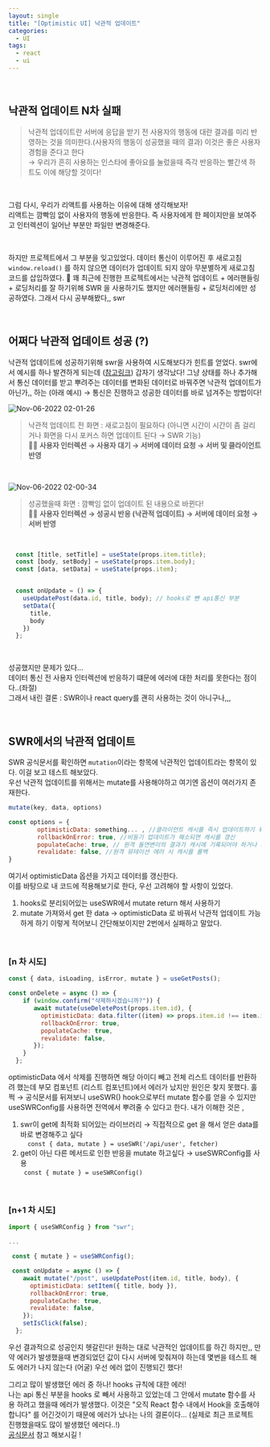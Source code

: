 ```yaml
---
layout: single
title: "[Optimistic UI] 낙관적 업데이트"
categories:
  - UI 
tags:
  - react 
  - ui
---
```


<br/>

## 낙관적 업데이트 N차 실패
> 낙관적 업데이트란 서버에 응답을 받기 전 사용자의 행동에 대란 결과를 미리 반영하는 것을 의미한다.(사용자의 행동이 성공했을 때의 결과) 이것은 좋은 사용자 경험을 준다고 한다 <br/>
> → 우리가 흔히 사용하는 인스타에 좋아요를 눌렀을때 즉각 반응하는 빨간색 하트도 이에 해당할 것이다! 
 
 <br/>
 
그럼 다시, 우리가 리액트를 사용하는 이유에 대해 생각해보자!<br/>
리액트는 깜빡임 없이 사용자의 행동에 반응한다. 즉 사용자에게 한 페이지만을 보여주고 인터렉션이 일어난 부분만 파일만 변경해준다. <br/>

<br/>

하지만 프로젝트에서 그 부분을 잊고있었다. 데이터 통신이 이루어진 후 새로고침 `window.reload()` 를 하지 않으면 데이터가 업데이트 되지 않아 무분별하게 새로고침 코드를 삽입하였다. 🥲 
꽤 최근에 진행한 프로젝트에서는 낙관적 업데이트 + 에러핸들링 + 로딩처리를 잘 하기위해 SWR 을 사용하기도 했지만 에러핸들링 + 로딩처리에만 성공하였다. 그래서 다시 공부해봤다,, swr

<br/>

## 어쩌다 낙관적 업데이트 성공 (?)

낙관적 업데이트에 성공하기위해 swr을 사용하여 시도해보다가 힌트를 얻었다. swr에서 예시를 하나 발견하게 되는데 ([참고링크](https://codesandbox.io/s/swr-basic-forked-k5hps?from-embed))
갑자기 생각났다! 그냥 상태를 하나 추가해서 통신 데이터를 받고 뿌려주는 데이터를 변화된 데이터로 바꿔주면 낙관적 업데이트가 아닌가,, 하는 (아래 예시)
→ 통신은 진행하고 성공한 데이터를 바로 넘겨주는 방법이다!

![Nov-06-2022 02-01-26](https://user-images.githubusercontent.com/104333249/200132176-9821834d-e600-4bb9-8e98-d72811b8acc5.gif)
> 낙관적 업데이트 전 화면 : 새로고침이 필요하다 (아니면 시간이 시간이 좀 걸리거나 화면을 다시 포커스 하면 업데이트 된다 → SWR 기능)  <br/>
> 🙋‍♀️ **사용자 인터렉션 → 사용자 대기 → 서버에 데이터 요청 → 서버 및 클라이언트 반영**


<br/>

![Nov-06-2022 02-00-34](https://user-images.githubusercontent.com/104333249/200132169-4eeb1a7d-68b6-42ff-9a4d-bf032ae847a2.gif)
> 성공했을때 화면 : 깜빡임 없이 업데이트 된 내용으로 바뀐다! <br/>
> 🙋‍♀️ **사용자 인터렉션 → 성공시 반응 (낙관적 업데이트) → 서버에 데이터 요청 → 서버 반영**

<br/>

```js
  const [title, setTitle] = useState(props.item.title);
  const [body, setBody] = useState(props.item.body);
  const [data, setData] = useState(props.item);


  const onUpdate = () => {
    useUpdatePost(data.id, title, body); // hooks로 뺀 api통신 부분
    setData({
      title,
      body
    })
  };
```

<br/>

성공했지만 문제가 있다...  <br/>
데이터 통신 전 사용자 인터렉션에 반응하기 떄문에 에러에 대한 처리를 못한다는 점이다..(좌절) <br/>
그래서 내린 결론 : SWR이나 react query를 괜히 사용하는 것이 아니구나,,,

<br/>

## SWR에서의 낙관적 업데이트 
SWR 공식문서를 확인하면 `mutation`이라는 항목에 낙관적인 업데이트라는 항목이 있다. 이걸 보고 테스트 해보았다. <br/>
우선 낙관적 업데이트를 위해서는 mutate를 사용해야하고 여기엔 옵션이 여러가지 존재한다.
```js
mutate(key, data, options)

const options = {
        optimisticData: something... , //클라이언트 캐시를 즉시 업데이트하기 위한 데이터
        rollbackOnError: true, //비동기 업데이트가 해소되면 캐시를 갱신
        populateCache: true, // 원격 돌연변이의 결과가 캐시에 기록되어야 하거나 새로운 결과와 현재 결과를 인수로 받아 돌연변이 결과를 반환하는 함수
        revalidate: false, //원격 뮤테이션 에러 시 캐시를 롤백
}
```
여기서 optimisticData 옵션을 가지고 데이터를 갱신한다. <br/>
이를 바탕으로 내 코드에 적용해보기로 한다, 우선 고려해야 할 사항이 있었다. 
1. hooks로 분리되어있는 useSWR에서 mutate return 해서 사용하기
2. mutate 가져와서 get 한 data → optimisticData 로 바꿔서 낙관적 업데이트 가능하게 하기 
이렇게 적어보니 간단해보이지만 2번에서 실패하고 말았다.

<br/>

### [n 차 시도] 
```js
const { data, isLoading, isError, mutate } = useGetPosts();

const onDelete = async () => {
    if (window.confirm("삭제하시겠습니까?")) {
       await mutate(useDeletePost(props.item.id), {
         optimisticData: data.filter((item) => props.item.id !== item.id), //클라이언트 캐시를 즉시 업데이트하기 위한 데이터
         rollbackOnError: true,
         populateCache: true, 
         revalidate: false, 
       });
    }
  };

```
optimisticData 에서 삭제를 진행하면 해당 아이디 빼고 전체 리스트 데이터를 반환하려 했는데 부모 컴포넌트 (리스트 컴포넌트)에서 에러가 났지만 원인은 찾지 못했다.
훌쩍 
→ 공식문서를 뒤져보니 useSWR() hook으로부터 mutate 함수를 얻을 수 있지만 useSWRConfig를 사용하면 전역에서 뿌려줄 수 있다고 한다.
내가 이해한 것은 ,
1. swr이 get에 최적화 되어있는 라이브러리 → 직접적으로 get 을 해서 얻은 data를 바로 변경해주고 싶다 <br/>
`  const { data, mutate } = useSWR('/api/user', fetcher)`
3. get이 아닌 다른 메서드로 인한 반응을 mutate 하고싶다 → useSWRConfig를 사용 <br/> ` const { mutate } = useSWRConfig()`

<br/>


### [n+1 차 시도] 
```js
import { useSWRConfig } from "swr";

...

 const { mutate } = useSWRConfig();

 const onUpdate = async () => {
    await mutate("/post", useUpdatePost(item.id, title, body), {
      optimisticData: setItem({ title, body }),
      rollbackOnError: true,
      populateCache: true,
      revalidate: false,
    });
    setIsClick(false);
  };

```
우선 결과적으로 성공인지 헷갈린다! 원하는 대로 낙관적인 업데이트를 하긴 하지만,, 만약 에러가 발생했을때 변경되었던 값이 다시 서버에 맞춰져야 하는데 몇번을 테스트 해도 에러가 나지 않는다 (어굴)
우선 에러 없이 진행되긴 했다! <br/>

그리고 많이 발생했던 에러 중 하나! hooks 규칙에 대한 에러! <br/>
나는 api 통신 부분을 hooks 로 빼서 사용하고 있었는데 그 안에서 mutate 함수를 사용 하려고 했을때 에러가 발생했다. 이것은 "오직 React 함수 내에서 Hook을 호출해야 합니다" 를 어긴것이기 때문에 에러가 났나는 나의 결론이다... (실제로 최근 프로젝트 진행했을때도 많이 발생했던 에러다..!) <br/>
[공식문서](https://ko.reactjs.org/docs/hooks-rules.html) 참고 해보시길 !


<br/>
<br/>
